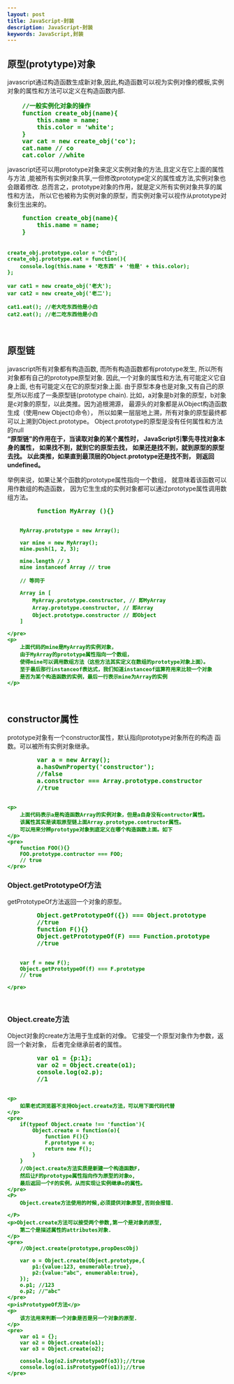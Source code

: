```yaml
---
layout: post
title: JavaScript-封装
description: JavaScript-封装
keywords: JavaScript,封装
---
```

<h2>原型(protytype)对象</h2>
<div>
    <style type="text/css">
        pre{
            color: #008000;
            font-weight: bold;
        }
    </style>
</div>
<p>
    javascript通过构造函数生成新对象,因此,构造函数可以视为实例对像的模板,实例对象的属性和方法可以定义在构造函数内部.
</p>
<pre >
    //一般实例化对象的操作
    function create_obj(name){
        this.name = name;
        this.color = 'white';
    }
    var cat = new create_obj('co');
    cat.name // co
    cat.color //white
</pre>
<p>
    javascript还可以用prototype对象来定义实例对象的方法,且定义在它上面的属性与方法
    ,能被所有实例对象共享,一但修改prototype定义的属性或方法,实例对象也会跟着修改.
    总而言之，prototype对象的作用，就是定义所有实例对象共享的属性和方法，
    所以它也被称为实例对象的原型，而实例对象可以视作从prototype对象衍生出来的。
</p>
<pre>
    function create_obj(name){
        this.name = name;
    }

    create_obj.prototype.color = "小白";
    create_obj.prototype.eat = function(){
        console.log(this.name + '吃东西' + '他是' + this.color);
    };

    var cat1 = new create_obj('老大');
    var cat2 = new create_obj('老二');

    cat1.eat(); //老大吃东西他是小白
    cat2.eat(); //老二吃东西他是小白

</pre>
<h2>原型链</h2>
<p>
    javascript所有对象都有构造函数,
    而所有构造函数都有prototype发生,
    所以所有对象都有自己的prototype原型对象.
    因此,一个对象的属性和方法,有可能定义它自身上面,
    也有可能定义在它的原型对象上面.
    由于原型本身也是对象,又有自己的原型,所以形成了一条原型链(prototype chain).
    比如，a对象是b对象的原型，b对象是c对象的原型，以此类推。因为追根溯源，
    最源头的对象都是从Object构造函数生成（使用new Object()命令），
    所以如果一层层地上溯，所有对象的原型最终都可以上溯到Object.prototype。
    Object.prototype的原型是没有任何属性和方法的null<br>
    <strong>
        “原型链”的作用在于，当读取对象的某个属性时，
        JavaScript引擎先寻找对象本身的属性，
        如果找不到，就到它的原型去找，
        如果还是找不到，就到原型的原型去找。
        以此类推，如果直到最顶层的Object.prototype还是找不到，
        则返回undefined。
    </strong>
</p>
<section>
    举例来说，如果让某个函数的prototype属性指向一个数组，
    就意味着该函数可以用作数组的构造函数，
    因为它生生成的实例对象都可以通过prototype属性调用数组方法。
    <pre>
        function MyArray (){}

        MyArray.prototype = new Array();

        var mine = new MyArray();
        mine.push(1, 2, 3);

        mine.length // 3
        mine instanceof Array // true

        // 等同于

        Array in [
            MyArray.prototype.constructor, // 即MyArray
            Array.prototype.constructor, // 即Array
            Object.prototype.constructor // 即Object
        ]

    </pre>
    <p>
        上面代码的mine是MyArray的实例对象，
        由于MyArray的prototype属性指向一个数组，
        使得mine可以调用数组方法（这些方法其实定义在数组的prototype对象上面）。
        至于最后那行instanceof表达式，我们知道instanceof运算符用来比较一个对象
        是否为某个构造函数的实例，最后一行表示mine为Array的实例
    </p>
</section>

<h2>
    constructor属性
</h2>
<section>
    <p>
        prototype对象有一个constructor属性，默认指向prototype对象所在的构造
        函数。可以被所有实例对象继承。
    </p>
    <pre>
        var a = new Array();
        a.hasOwnProperty('constructor');
        //false
        a.constructor === Array.prototype.constructor
        //true
    </pre>

    <p>
        上面代码表示a是构造函数Array的实例对象，但是a自身没有contructor属性。
        该属性其实是读取原型链上面Array.prototype.contructor属性。
        可以用来分辨prototype对象到底定义在哪个构造函数上面。如下
    </p>
    <pre>
        function FOO(){}
        FOO.prototype.contructor === FOO;
        // true
    </pre>
</section>
<h3>Object.getPrototypeOf方法</h3>
<section>
    <p>
        getPrototypeOf方法返回一个对象的原型。
    </p>
    <pre>
        Object.getPrototypeOf({}) === Object.prototype
        //true
        function F(){}
        Object.getPrototypeOf(F) === Function.prototype
        //true

        var f = new F();
        Object.getPrototypeOf(f) === F.prototype
        // true

    </pre>
</section>
<h3>Object.create方法</h3>
<section>
    <p>
        Object对象的create方法用于生成新的对像。
        它接受一个原型对象作为参数，返回一个新对象，
        后者完全继承前者的属性。
    </p>
    <pre>
        var o1 = {p:1};
        var o2 = Object.create(o1);
        console.log(o2.p);
        //1
    </pre>

    <p>
        如果老式浏览器不支持Object.create方法，可以用下面代码代替
    </p>
    <pre>
        if(typeof Object.create !== 'function'){
            Object.create = function(o){
                function F(){}
                F.prototype = o;
                return new F();
            }
        }
        //Object.create方法实质是新建一个构造函数F，
        然后让F的prototype属性指向作为原型的对象o,
        最后返回一个F的实例，从而实现让实例继承o的属性。
    </pre>
    <P>
        Object.create方法使用的时候,必须提供对象原型,否则会报错.

    </P>
    <p>Object.create方法可以接受两个参数,第一个是对象的原型,
        第二个是描述属性的attributes对象.
    </p>
    <pre>
        //Object.create(prototype,propDescObj)

        var o = Object.create(Object.prototype,{
            p1:{value:123, enumerable:true},
            p2:{value:"abc", enumerable:true},
        });
        o.p1; //123
        o.p2; //"abc"
    </pre>
    <p>isPrototypeOf方法</p>
    <p>
        该方法用来判断一个对象是否是另一个对象的原型.
    </p>
    <pre>
        var o1 = {};
        var o2 = Object.create(o1);
        var o3 = Object.create(o2);

        console.log(o2.isPrototypeOf(o3));//true
        console.log(o1.isPrototypeOf(o1));//true
    </pre>
</section>
























